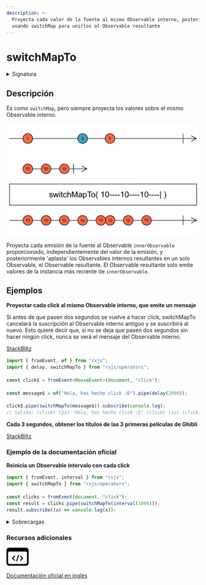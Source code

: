```yaml
---
description: >-
  Proyecta cada valor de la fuente al mismo Observable interno, posteriormente
  usando switchMap para unirlos al Observable resultante
---
```


# switchMapTo

<details>

<summary>Signatura</summary>

#### Firma

`switchMapTo<T, I, R>(innerObservable: any, resultSelector?: (outerValue: T, innerValue: I, outerIndex: number, innerIndex: number) => R): OperatorFunction<T, I | R>`

#### Parámetros

#### Retorna

`OperatorFunction<T, I | R>`: Un Observable que emite elementos del `innerObservable` cada vez que el Observable fuente emite un valor. Se obtienen los valores del Observable interno más reciente.

</details>

## Descripción

Es como `switchMap`, pero siempre proyecta los valores sobre el mismo Observable interno.

![Diagrama de canicas del operador switchMapTo](assets/images/marble-diagrams/transformation/switchMapTo.png)

Proyecta cada emisión de la fuente al Observable `innerObservable` proporcionado, independientemente del valor de la emisión, y posteriormente 'aplasta' los Observables internos resultantes en un solo Observable, el Observable resultante. El Observable resultante solo emite valores de la instancia más reciente de `innerObservable`.

## Ejemplos

**Proyectar cada click al mismo Observable interno, que emite un mensaje**

Si antes de que pasen dos segundos se vuelve a hacer click, switchMapTo cancelará la suscripción al Observable interno antiguo y se suscribirá al nuevo. Esto quiere decir que, si no se deja que pasen dos segundos sin hacer ningún click, nunca se verá el mensaje del Observable interno.

[StackBlitz](https://stackblitz.com/edit/rxjs-switchmapto-1?file=index.ts)

```typescript
import { fromEvent, of } from "rxjs";
import { delay, switchMapTo } from "rxjs/operators";

const click$ = fromEvent<MouseEvent>(document, "click");

const message$ = of("Hola, has hecho click :D").pipe(delay(2000));

click$.pipe(switchMapTo(message$)).subscribe(console.log);
// Salida: (click) (2s) 'Hola, has hecho click :D' (click) (1s) (click) (2s) 'Hola, has hecho click :D'...
```

**Cada 3 segundos, obtener los títulos de las 3 primeras películas de Ghibli**

[StackBlitz](https://stackblitz.com/edit/rxjs-switchmapto-2?file=index.ts)

### Ejemplo de la documentación oficial

**Reinicia un Observable intervalo con cada click**

```javascript
import { fromEvent, interval } from "rxjs";
import { switchMapTo } from "rxjs/operators";

const clicks = fromEvent(document, "click");
const result = clicks.pipe(switchMapTo(interval(1000)));
result.subscribe((x) => console.log(x));
```

<details>

<summary>Sobrecargas</summary>

#### Firma

`switchMapTo(observable: any): OperatorFunction<any, R>`

#### Parámetros

#### Retorna

`OperatorFunction<any, R>`

#### Firma

`switchMapTo(observable: any, resultSelector: undefined): OperatorFunction<T, R>`

#### Parámetros

#### Retorna

`OperatorFunction<T, R>`

#### Firma

`switchMapTo(observable: any, resultSelector: (outerValue: T, innerValue: I, outerIndex: number, innerIndex: number) => R): OperatorFunction<T, R>`

#### Parámetros

#### Retorna

`OperatorFunction<T, R>`

</details>

### Recursos adicionales

[![Source code](assets/icons/source-code.png)](https://github.com/ReactiveX/rxjs/blob/master/src/internal/operators/switchMapTo.ts)

[Documentación oficial en inglés](https://rxjs.dev/api/operators/switchMapTo)
